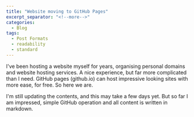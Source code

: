 ```yaml
---
title: "Website moving to GitHub Pages"
excerpt_separator: "<!--more-->"
categories:
  - Blog
tags:
  - Post Formats
  - readability
  - standard
---
```


I've been hosting a website myself for years, organising personal domains and website hosting services.
A nice experience, but far more complicated than I need.
GitHub pages (github.io) can host impressive looking sites with more ease, for free.
So here we are.

I'm still updating the contents, and this may take a few days yet.
But so far I am impressed, simple GitHub operation and all content is written in markdown.